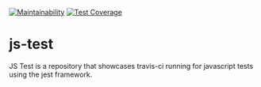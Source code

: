 [![Maintainability](https://api.codeclimate.com/v1/badges/55dc22d1f765b995a940/maintainability)](https://codeclimate.com/github/mannan7/js-test/maintainability)  [![Test Coverage](https://api.codeclimate.com/v1/badges/55dc22d1f765b995a940/test_coverage)](https://codeclimate.com/github/mannan7/js-test/test_coverage)
# js-test 
JS Test is a repository that showcases travis-ci running for javascript tests using the jest framework.

